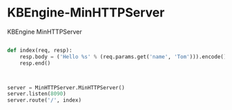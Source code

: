 # KBEngine-MinHTTPServer
KBEngine MinHTTPServer


```python

def index(req, resp):
    resp.body = ('Hello %s' % (req.params.get('name', 'Tom'))).encode()
    resp.end()



server = MinHTTPServer.MinHTTPServer()
server.listen(8090)
server.route('/', index)



```